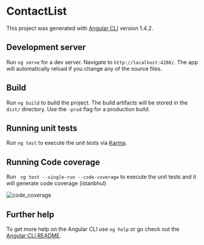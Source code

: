 # ContactList

This project was generated with [Angular CLI](https://github.com/angular/angular-cli) version 1.4.2.

## Development server

Run `ng serve` for a dev server. Navigate to `http://localhost:4200/`. The app will automatically reload if you change any of the source files.

## Build

Run `ng build` to build the project. The build artifacts will be stored in the `dist/` directory. Use the `-prod` flag for a production build.

## Running unit tests

Run `ng test` to execute the unit tests via [Karma](https://karma-runner.github.io).

## Running Code coverage 

Run ` ng test --single-run --code-coverage` to execute the unit tests and it will generate code coverage (istanbhul)

![code_coverage](https://user-images.githubusercontent.com/37510432/38777670-49e83234-40c9-11e8-9867-17b4cd41e9f0.JPG)


## Further help

To get more help on the Angular CLI use `ng help` or go check out the [Angular CLI README](https://github.com/angular/angular-cli/blob/master/README.md).
